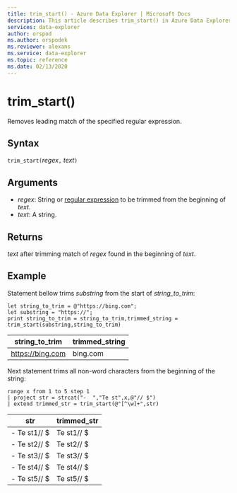 ```yaml
---
title: trim_start() - Azure Data Explorer | Microsoft Docs
description: This article describes trim_start() in Azure Data Explorer.
services: data-explorer
author: orspod
ms.author: orspodek
ms.reviewer: alexans
ms.service: data-explorer
ms.topic: reference
ms.date: 02/13/2020
---
```

# trim_start()

Removes leading match of the specified regular expression.

## Syntax

`trim_start(`*regex*`,` *text*`)`

## Arguments

* *regex*: String or [regular expression](re2.md) to be trimmed from the beginning of *text*.  
* *text*: A string.

## Returns

*text* after trimming match of *regex* found in the beginning of *text*.

## Example

Statement bellow trims *substring*  from the start of *string_to_trim*:

```apl
let string_to_trim = @"https://bing.com";
let substring = "https://";
print string_to_trim = string_to_trim,trimmed_string = trim_start(substring,string_to_trim)
```

|string_to_trim|trimmed_string|
|---|---|
|https://bing.com|bing.com|

Next statement trims all non-word characters from the beginning of the string:

```apl
range x from 1 to 5 step 1
| project str = strcat("-  ","Te st",x,@"// $")
| extend trimmed_str = trim_start(@"[^\w]+",str)
```

|str|trimmed_str|
|---|---|
|-  Te st1// $|Te st1// $|
|-  Te st2// $|Te st2// $|
|-  Te st3// $|Te st3// $|
|-  Te st4// $|Te st4// $|
|-  Te st5// $|Te st5// $|

 